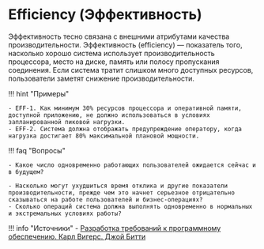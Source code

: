 # Efficiency (Эффективность)

Эффективность тесно связана с внешними атрибутами качества производительности. Эффективность (efficiency) — показатель того, насколько хорошо система использует производительность процессора, место на диске, память или полосу пропускания соединения. Если система тратит слишком много доступных ресурсов, пользователи заметят снижение производительности.


!!! hint "Примеры" 

    - EFF-1. Как минимум 30% ресурсов процессора и оперативной памяти, доступной приложению, не должно использоваться в условиях запланированной пиковой нагрузки.
    - EFF-2. Система должна отображать предупреждение оператору, когда нагрузка достигает 80% максимальной плановой мощности.

!!! faq "Вопросы"

    - Какое число одновременно работающих пользователей ожидается сейчас и в будущем?

    - Насколько могут ухудшиться время отклика и другие показатели производительности, прежде чем это начнет серьезное отрицательно сказываться на работе пользователей и бизнес-операциях?
    - Сколько операций система должна выполнять одновременно в нормальных и экстремальных условиях работы?


!!! info "Источники"
    - [Разработка требований к программному обеспечению. Карл Вигерс. Джой Битти](https://www.yakaboo.ua/ua/razrabotka-trebovanij-k-programmnomu-obespecheniju-3-e-izd-dopolnennoe.html)